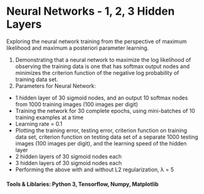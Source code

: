 # Neural Networks - 1, 2, 3 Hidden Layers
Exploring the neural network training from the perspective of maximum likelihood and maximum a posteriori parameter learning.
1. Demonstrating that a neural network to maximize the log likelihood of observing the training data is one that has softmax output nodes and minimizes the criterion function of the negative log probability of training data set.
2. Parameters for Neural Network: 
- 1 hidden layer of 30 sigmoid nodes, and an output 10 softmax nodes from 1000 training images (100 images per digit) 
- Training the network for 30 complete epochs, using mini-batches of 10 training examples at a time 
- Learning rate = 0.1 
- Plotting the training error, testing error, criterion function on training data set, criterion function on testing data set of a separate 1000 testing images (100 images per digit), and the learning speed of the hidden layer 
- 2 hidden layers of 30 sigmoid nodes each 
- 3 hidden layers of 30 sigmoid nodes each 
- Performing the above with and without L2 regularization, λ = 5 
#### Tools & Liblaries: Python 3, Tensorﬂow, Numpy, Matplotlib

